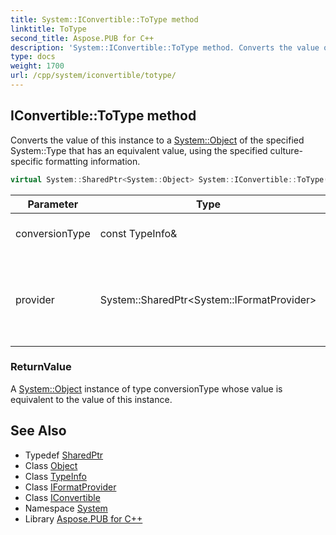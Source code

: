 ```yaml
---
title: System::IConvertible::ToType method
linktitle: ToType
second_title: Aspose.PUB for C++
description: 'System::IConvertible::ToType method. Converts the value of this instance to a System::Object of the specified System::Type that has an equivalent value, using the specified culture-specific formatting information in C++.'
type: docs
weight: 1700
url: /cpp/system/iconvertible/totype/
---
```

## IConvertible::ToType method


Converts the value of this instance to a [System::Object](../../object/) of the specified System::Type that has an equivalent value, using the specified culture-specific formatting information.

```cpp
virtual System::SharedPtr<System::Object> System::IConvertible::ToType(const TypeInfo &conversionType, System::SharedPtr<System::IFormatProvider> provider)=0
```


| Parameter | Type | Description |
| --- | --- | --- |
| conversionType | const TypeInfo\& | The System::Type to which the value of this instance is converted. |
| provider | System::SharedPtr\<System::IFormatProvider\> | A [System::IFormatProvider](../../iformatprovider/) interface implementation that supplies culture-specific formatting information. |

### ReturnValue

A [System::Object](../../object/) instance of type conversionType whose value is equivalent to the value of this instance.

## See Also

* Typedef [SharedPtr](../../sharedptr/)
* Class [Object](../../object/)
* Class [TypeInfo](../../typeinfo/)
* Class [IFormatProvider](../../iformatprovider/)
* Class [IConvertible](../)
* Namespace [System](../../)
* Library [Aspose.PUB for C++](../../../)
